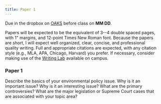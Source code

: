 ```yaml
---
title: Paper 1 
---
```


Due in the dropbox on [OAKS](https://lms.cofc.edu/) before class on **MM DD**.

Papers will be expected to be the equivalent of 3--4 double spaced pages, with 1" margins, and 12-point Times New Roman font.  Because the papers are short, I will expect well organized,  clear, concise, and professional quality writing. Full and appropriate citations are expected, with any citation style (e.g., MLA, APA, Chicago, Harvard) you prefer.  If necessary, consider making use of the [Writing Lab](http://csl.cofc.edu/labs/writing-lab) available on campus. 

### Paper 1 

Describe the basics of your environmental policy issue.  Why is it an important issue? Why is it an interesting issue? What are the primary controversies? What are the major legislation or Supreme Court cases that are associated with your topic area?

